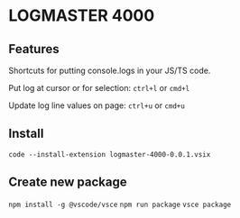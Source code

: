 # LOGMASTER 4000

## Features

Shortcuts for putting console.logs in your JS/TS code.

Put log at cursor or for selection: `ctrl+l` or `cmd+l`

Update log line values on page: `ctrl+u` or `cmd+u`

## Install 

`code --install-extension logmaster-4000-0.0.1.vsix`

## Create new package

`npm install -g @vscode/vsce`
`npm run package`
`vsce package`